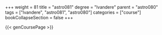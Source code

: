 +++
weight = 81
title = "astro081"
degree = "lvandere"
parent = "astro080"
tags = ["lvandere", "astro081", "astro080"]
categories = ["course"]
bookCollapseSection = false
+++

{{< genCoursePage >}}
